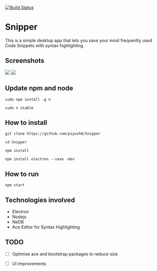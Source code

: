 [![Build Status](https://travis-ci.org/coding-blocks/Snipper.svg?branch=master)](https://travis-ci.org/coding-blocks/Snipper)

# Snipper

This is a simple desktop app that lets you save your most frequently used Code Snippets with syntax highlighting.

## Screenshots
![](./screenshots/Screen%20Shot%202017-06-03%20at%201.04.41%20AM.png)
![](./screenshots/Screen%20Shot%202017-06-03%20at%201.05.06%20AM.png)

## Update npm and node
```
sudo npm install -g n

sudo n stable
```

## How to install
```
git clone https://github.com/piyush0/Snipper

cd Snipper

npm install

npm install electron --save -dev
```
## How to run

```
npm start
```
## Technologies involved

+ Electron
+ Nodejs
+ NeDB
+ Ace Editor for Syntax Highlighting 

## TODO

- [ ] Optimise ace and bootstrap packages to reduce size

- [ ] UI improvements
